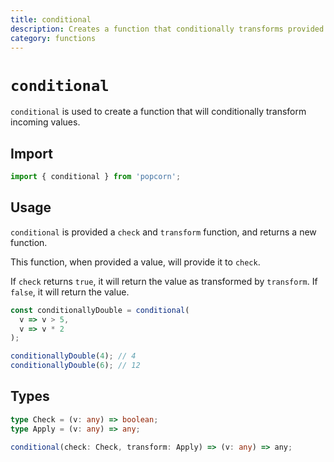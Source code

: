 ```yaml
---
title: conditional
description: Creates a function that conditionally transforms provided values.
category: functions
---
```


# `conditional`

`conditional` is used to create a function that will conditionally transform incoming values.

<TOC />

## Import

```javascript
import { conditional } from 'popcorn';
```

## Usage

`conditional` is provided a `check` and `transform` function, and returns a new function.

This function, when provided a value, will provide it to `check`.

If `check` returns `true`, it will return the value as transformed by `transform`. If `false`, it will return the value.

```javascript
const conditionallyDouble = conditional(
  v => v > 5,
  v => v * 2
);

conditionallyDouble(4); // 4
conditionallyDouble(6); // 12
```

## Types

```typescript
type Check = (v: any) => boolean;
type Apply = (v: any) => any;

conditional(check: Check, transform: Apply) => (v: any) => any;
```

